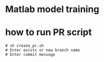 # Matlab model training

# how to run PR script

    # sh create_pr.sh
    # Enter exists or new branch name
    # Enter commit message
